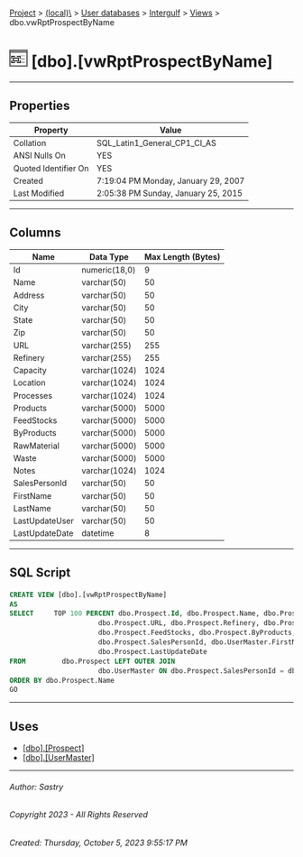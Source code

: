 #### 

[Project](../../../../index.md) > [(local)\\](../../../index.md) > [User databases](../../index.md) > [Intergulf](../index.md) > [Views](Views.md) > dbo.vwRptProspectByName

# ![Views](../../../../Images/View32.png) [dbo].[vwRptProspectByName]

---

## <a name="#properties"></a>Properties

| Property | Value |
|---|---|
| Collation | SQL_Latin1_General_CP1_CI_AS |
| ANSI Nulls On | YES |
| Quoted Identifier On | YES |
| Created | 7:19:04 PM Monday, January 29, 2007 |
| Last Modified | 2:05:38 PM Sunday, January 25, 2015 |


---

## <a name="#columns"></a>Columns

| Name | Data Type | Max Length (Bytes) |
|---|---|---|
| Id | numeric(18,0) | 9 |
| Name | varchar(50) | 50 |
| Address | varchar(50) | 50 |
| City | varchar(50) | 50 |
| State | varchar(50) | 50 |
| Zip | varchar(50) | 50 |
| URL | varchar(255) | 255 |
| Refinery | varchar(255) | 255 |
| Capacity | varchar(1024) | 1024 |
| Location | varchar(1024) | 1024 |
| Processes | varchar(1024) | 1024 |
| Products | varchar(5000) | 5000 |
| FeedStocks | varchar(5000) | 5000 |
| ByProducts | varchar(5000) | 5000 |
| RawMaterial | varchar(5000) | 5000 |
| Waste | varchar(5000) | 5000 |
| Notes | varchar(1024) | 1024 |
| SalesPersonId | varchar(50) | 50 |
| FirstName | varchar(50) | 50 |
| LastName | varchar(50) | 50 |
| LastUpdateUser | varchar(50) | 50 |
| LastUpdateDate | datetime | 8 |


---

## <a name="#sqlscript"></a>SQL Script

```sql
CREATE VIEW [dbo].[vwRptProspectByName]
AS
SELECT     TOP 100 PERCENT dbo.Prospect.Id, dbo.Prospect.Name, dbo.Prospect.Address, dbo.Prospect.City, dbo.Prospect.State, dbo.Prospect.Zip, 
                      dbo.Prospect.URL, dbo.Prospect.Refinery, dbo.Prospect.Capacity, dbo.Prospect.Location, dbo.Prospect.Processes, dbo.Prospect.Products, 
                      dbo.Prospect.FeedStocks, dbo.Prospect.ByProducts, dbo.Prospect.RawMaterial, dbo.Prospect.Waste, dbo.Prospect.Notes, 
                      dbo.Prospect.SalesPersonId, dbo.UserMaster.FirstName, dbo.UserMaster.LastName, dbo.Prospect.LastUpdateUser, 
                      dbo.Prospect.LastUpdateDate
FROM         dbo.Prospect LEFT OUTER JOIN
                      dbo.UserMaster ON dbo.Prospect.SalesPersonId = dbo.UserMaster.UserName
ORDER BY dbo.Prospect.Name
GO

```


---

## <a name="#uses"></a>Uses

* [[dbo].[Prospect]](../Tables/dbo_Prospect.md)
* [[dbo].[UserMaster]](../Tables/dbo_UserMaster.md)


---

###### Author:  Sastry

###### Copyright 2023 - All Rights Reserved

###### Created: Thursday, October 5, 2023 9:55:17 PM

